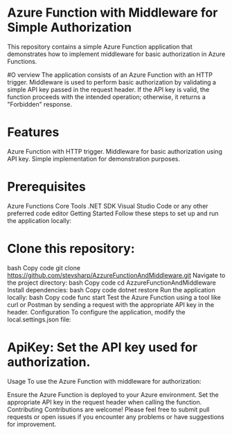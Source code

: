# Azure Function with Middleware for Simple Authorization
This repository contains a simple Azure Function application that demonstrates how to implement middleware for basic authorization in Azure Functions.

#O verview
The application consists of an Azure Function with an HTTP trigger. Middleware is used to perform basic authorization by validating a simple API key passed in the request header. If the API key is valid, the function proceeds with the intended operation; otherwise, it returns a "Forbidden" response.

# Features
Azure Function with HTTP trigger.
Middleware for basic authorization using API key.
Simple implementation for demonstration purposes.
# Prerequisites
Azure Functions Core Tools
.NET SDK
Visual Studio Code or any other preferred code editor
Getting Started
Follow these steps to set up and run the application locally:

# Clone this repository:
bash
Copy code
git clone https://github.com/stevsharp/AzzureFunctionAndMiddleware.git
Navigate to the project directory:
bash
Copy code
cd AzzureFunctionAndMiddleware
Install dependencies:
bash
Copy code
dotnet restore
Run the application locally:
bash
Copy code
func start
Test the Azure Function using a tool like curl or Postman by sending a request with the appropriate API key in the header.
Configuration
To configure the application, modify the local.settings.json file:

# ApiKey: Set the API key used for authorization.
Usage
To use the Azure Function with middleware for authorization:

Ensure the Azure Function is deployed to your Azure environment.
Set the appropriate API key in the request header when calling the function.
Contributing
Contributions are welcome! Please feel free to submit pull requests or open issues if you encounter any problems or have suggestions for improvement.
